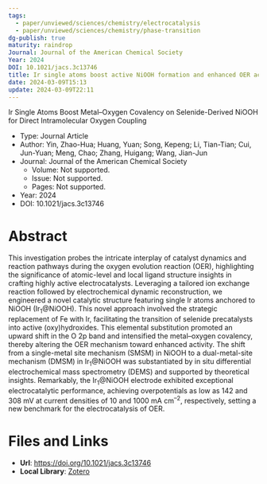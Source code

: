 ```yaml
---
tags:
  - paper/unviewed/sciences/chemistry/electrocatalysis
  - paper/unviewed/sciences/chemistry/phase-transition
dg-publish: true
maturity: raindrop
Journal: Journal of the American Chemical Society
Year: 2024
DOI: 10.1021/jacs.3c13746
title: Ir single atoms boost active NiOOH formation and enhanced OER activity
date: 2024-03-09T15:13
update: 2024-03-09T22:11
---
```


Ir Single Atoms Boost Metal–Oxygen Covalency on Selenide-Derived NiOOH for Direct Intramolecular Oxygen Coupling

- Type: Journal Article
- Author: Yin, Zhao-Hua; Huang, Yuan; Song, Kepeng; Li, Tian-Tian; Cui, Jun-Yuan; Meng, Chao; Zhang, Huigang; Wang, Jian-Jun
- Journal: Journal of the American Chemical Society
    - Volume: Not supported.
    - Issue: Not supported.
    - Pages: Not supported.
- Year: 2024
- DOI: 10.1021/jacs.3c13746

# Abstract
This investigation probes the intricate interplay of catalyst dynamics and reaction pathways during the oxygen evolution reaction (OER), highlighting the significance of atomic-level and local ligand structure insights in crafting highly active electrocatalysts. Leveraging a tailored ion exchange reaction followed by electrochemical dynamic reconstruction, we engineered a novel catalytic structure featuring single Ir atoms anchored to NiOOH (Ir<sub>1</sub>@NiOOH). This novel approach involved the strategic replacement of Fe with Ir, facilitating the transition of selenide precatalysts into active (oxy)hydroxides. This elemental substitution promoted an upward shift in the O 2p band and intensified the metal–oxygen covalency, thereby altering the OER mechanism toward enhanced activity. The shift from a single-metal site mechanism (SMSM) in NiOOH to a dual-metal-site mechanism (DMSM) in Ir<sub>1</sub>@NiOOH was substantiated by in situ differential electrochemical mass spectrometry (DEMS) and supported by theoretical insights. Remarkably, the Ir<sub>1</sub>@NiOOH electrode exhibited exceptional electrocatalytic performance, achieving overpotentials as low as 142 and 308 mV at current densities of 10 and 1000 mA cm<sup>–2</sup>, respectively, setting a new benchmark for the electrocatalysis of OER.

# Files and Links
- **Url**: https://doi.org/10.1021/jacs.3c13746
- **Local Library**: [Zotero](zotero://select/library/items/ZP3RYUBR)
